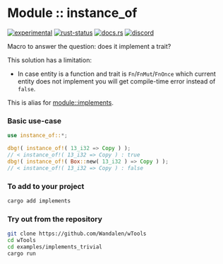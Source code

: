 <!-- {{# generate.module_header{} #}} -->

# Module :: instance_of

[![experimental](https://raster.shields.io/static/v1?label=stability&message=experimental&color=orange&logoColor=eee)](https://github.com/emersion/stability-badges#experimental) [![rust-status](https://github.com/Wandalen/wTools/actions/workflows/ModuleInstanceOfPush.yml/badge.svg)](https://github.com/Wandalen/wTools/actions/workflows/ModuleInstanceOfPush.yml) [![docs.rs](https://img.shields.io/docsrs/instance_of?color=e3e8f0&logo=docs.rs)](https://docs.rs/instance_of) [![discord](https://img.shields.io/discord/872391416519737405?color=eee&logo=discord&logoColor=eee&label=ask)](https://discord.gg/m3YfbXpUUY)

Macro to answer the question: does it implement a trait?

This solution has a limitation:

- In case entity is a function and trait is `Fn`/`FnMut`/`FnOnce` which current entity does not implement you will get compile-time error instead of `false`.

This is alias for [module::implements](https://github.com/Wandalen/wTools/tree/master/module/core/implements).

### Basic use-case

<!-- {{# generate.module_sample{} #}} -->

```rust
use instance_of::*;

dbg!( instance_of!( 13_i32 => Copy ) );
// < instance_of!( 13_i32 => Copy ) : true
dbg!( instance_of!( Box::new( 13_i32 ) => Copy ) );
// < instance_of!( 13_i32 => Copy ) : false
```

### To add to your project

```sh
cargo add implements
```

### Try out from the repository

```sh
git clone https://github.com/Wandalen/wTools
cd wTools
cd examples/implements_trivial
cargo run
```
